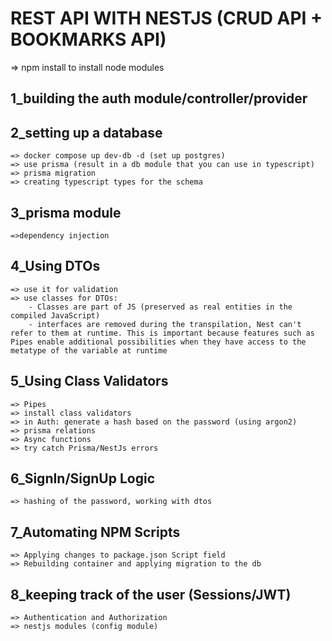 # REST API WITH NESTJS (CRUD API + BOOKMARKS API)

=> npm install to install node modules

## 1_building the auth module/controller/provider
## 2_setting up a database
    => docker compose up dev-db -d (set up postgres)
    => use prisma (result in a db module that you can use in typescript)
    => prisma migration
    => creating typescript types for the schema
## 3_prisma module
    =>dependency injection
## 4_Using DTOs
    => use it for validation
    => use classes for DTOs:
        - Classes are part of JS (preserved as real entities in the compiled JavaScript)
        - interfaces are removed during the transpilation, Nest can't refer to them at runtime. This is important because features such as Pipes enable additional possibilities when they have access to the metatype of the variable at runtime
## 5_Using Class Validators
    => Pipes
    => install class validators
    => in Auth: generate a hash based on the password (using argon2)
    => prisma relations
    => Async functions
    => try catch Prisma/NestJs errors
## 6_SignIn/SignUp Logic
    => hashing of the password, working with dtos
## 7_Automating NPM Scripts
    => Applying changes to package.json Script field
    => Rebuilding container and applying migration to the db
## 8_keeping track of the user (Sessions/JWT)
    => Authentication and Authorization
    => nestjs modules (config module)

    